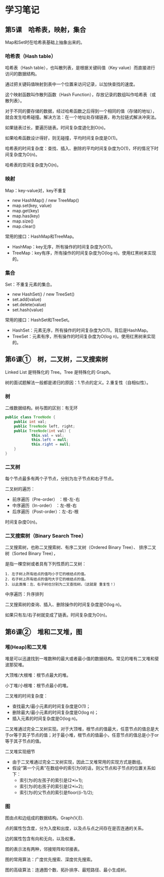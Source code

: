 # 学习笔记

## 第5课　哈希表，映射，集合

Map和Set时在哈希表基础上抽象出来的。

### 哈希表（Hash table）

哈希表（Hash table），也叫散列表，是根据关键码值（Key value）而直接进行访问的数据结构。

通过把关键码值映射到表中一个位置来访问记录，以加快查找的速度。

这个映射函数叫作散列函数（Hash Function），存放记录的数组叫作哈希表（或散列表）。

对于不同的要存储的数据，经过哈希函数之后得到一个相同的值（存储的地址），就会发生哈希碰撞。解决方法：在一个地址处存储链表，称为拉链式解决冲突法。

如果链表过长，要遍历链表。时间复杂度退化到O(n)。

如果哈希函数设计得好，则无碰撞，平均时间复杂度是O(1)。

哈希表的时间复杂度：查找、插入、删除的平均时间复杂度为O(1)，坏的情况下时间复杂度为O(n)。

哈希表的空间复杂度为O(n)。

### 映射

Map：key-value对，key不重复

- new HashMap() / new TreeMap()  
-  map.set(key, value)  
-  map.get(key)  
-  map.has(key)  
-  map.size()  
-  map.clear()

常用的接口：HashMap和TreeMap。

- HashMap：key无序，所有操作的时间复杂度为O(1)。
- TreeMap：key有序，所有操作的时间复杂度为O(log n)。使用红黑树来实现的。

### 集合

Set：不重复元素的集合。

- new HashSet() / new TreeSet()  
-  set.add(value)  
-  set.delete(value)  
-  set.hash(value)

常用的接口：HashSet和TreeSet。

- HashSet：元素无序，所有操作的时间复杂度为O(1)。背后是HashMap。
- TreeSet：元素有序，所有操作的时间复杂度为O(log n)。使用红黑树来实现的。

## 第6课①　树，二叉树，二叉搜索树

Linked List 是特殊化的 Tree。Tree 是特殊化的 Graph。

树的面试题解法一般都是递归的原因：1.节点的定义。2.重复性（自相似性）。

### 树

二维数据结构。树与图的区别：有无环

```java
public class TreeNode {
	public int val;
	public TreeNode left, right;
	public TreeNode(int val) {
            this.val = val;
            this.left = null;
            this.right = null;
	}
}
```

### 二叉树

每个节点最多有两个子节点，分别为左子节点和右子节点。

二叉树的遍历：

- 前序遍历（Pre-order） ：根-左-右
- 中序遍历（In-order）    ：左-根-右
- 后序遍历（Post-order）：左-右-根

时间复杂度O(n)。

### 二叉搜索树（Binary Search Tree）

二叉搜索树，也称二叉搜索树、有序二叉树（Ordered Binary Tree）、 排序二叉树（Sorted Binary Tree），

是指一棵空树或者具有下列性质的二叉树： 

 	1. 左子树上所有结点的值均小于它的根结点的值。
 	2. 右子树上所有结点的值均大于它的根结点的值。
 	3. 以此类推：左、右子树也分别为二叉查找树。（这就是 重复性！）

中序遍历：升序排列

二叉搜索树的查询、插入、删除操作的时间复杂度是O(log n)。

如果只有左/右子树就变成了链表。时间复杂度为O(n)。

## 第6课②　堆和二叉堆，图

### 堆(Heap)和二叉堆

堆是可以迅速找到一堆数种的最大或者最小值的数据结构。常见的堆有二叉堆和斐波那契堆。

大顶堆/大根堆：根节点最大的堆。

小丁堆/小根堆：根节点最小的堆。

二叉堆的时间复杂度：

- 查找最大/最小元素的时间复杂度是O(1)；
- 删除最大/最小元素的时间复杂度是O(log n)；
- 插入元素的时间复杂度是O(log n)。

二叉堆通过完全二叉树实现。对于大顶堆，根节点的值最大，任意节点的值总是大于or等于其子节点的值；对于最小堆，根节点的值最小，任意节点的值总是小于or等于其子节点的值。

二叉堆实现细节

- 由于二叉堆通过完全二叉树实现，因此二叉堆常用的实现方式是数组。
- 假设“第一个元素”在数组中的索引为0的话，则父节点和子节点的位置关系如下：
  - 索引为i的左孩子的索引是(2*i+1);
  - 索引为i的右孩子的索引是(2*i+2);
  - 索引为i的父节点的索引是floor((i-1)/2);

### 图

图由点和边组成的数据结构。Graph(V,E).

点的属性包含度，分为入度和出度，以及点与点之间存在是否连通的关系。

边的属性包含有向和无向，以及权重。

图的表示法有两种，邻接矩阵和邻接表。

图的常用算法：广度优先搜索、深度优先搜索。

图的高级算法：连通图个数、拓扑排序、最短路径、最小生成树。
